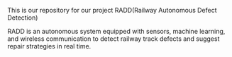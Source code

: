 This is our repository for our project RADD(Railway Autonomous Defect Detection)


RADD is an autonomous system equipped with sensors, machine learning, and wireless communication to detect railway track defects and suggest repair strategies in real time.
